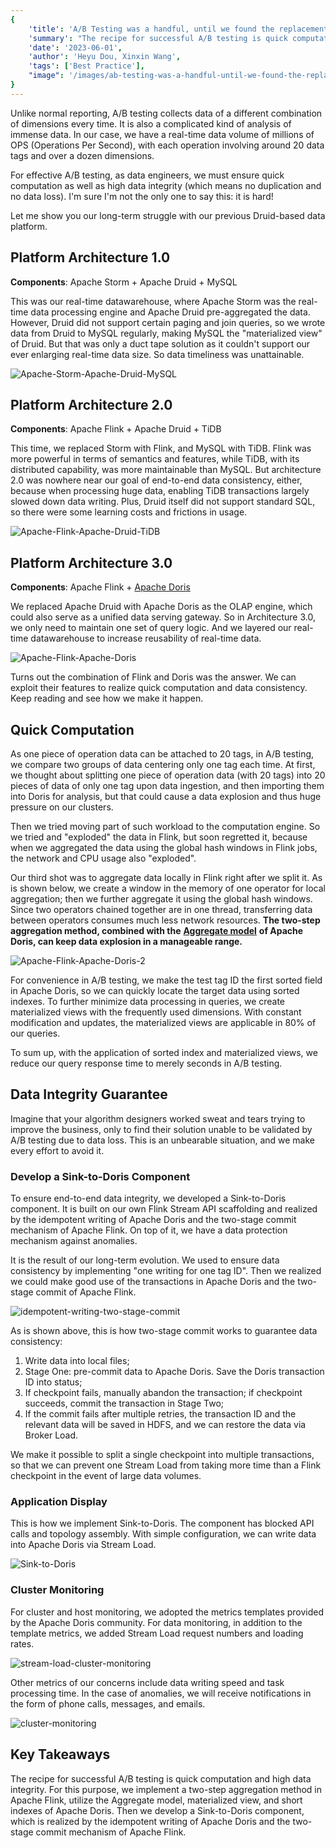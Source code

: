 ```yaml
---
{
    'title': 'A/B Testing was a handful, until we found the replacement for Druid',
    'summary': "The recipe for successful A/B testing is quick computation, no duplication, and no data loss. For that, we used Apache Flink and Apache Doris to build our data platform.",
    'date': '2023-06-01',
    'author': 'Heyu Dou, Xinxin Wang',
    'tags': ['Best Practice'],
    "image": '/images/ab-testing-was-a-handful-until-we-found-the-replacement-for-druid.png'
}
---
```


<!-- 
Licensed to the Apache Software Foundation (ASF) under one
or more contributor license agreements.  See the NOTICE file
distributed with this work for additional information
regarding copyright ownership.  The ASF licenses this file
to you under the Apache License, Version 2.0 (the
"License"); you may not use this file except in compliance
with the License.  You may obtain a copy of the License at

  http://www.apache.org/licenses/LICENSE-2.0

Unless required by applicable law or agreed to in writing,
software distributed under the License is distributed on an
"AS IS" BASIS, WITHOUT WARRANTIES OR CONDITIONS OF ANY
KIND, either express or implied.  See the License for the
specific language governing permissions and limitations
under the License.
-->

Unlike normal reporting, A/B testing collects data of a different combination of dimensions every time. It is also a complicated kind of analysis of immense data. In our case, we have a real-time data volume of millions of OPS (Operations Per Second), with each operation involving around 20 data tags and over a dozen dimensions.

For effective A/B testing, as data engineers, we must ensure quick computation as well as high data integrity (which means no duplication and no data loss). I'm sure I'm not the only one to say this: it is hard!

Let me show you our long-term struggle with our previous Druid-based data platform.

## Platform Architecture 1.0

**Components**: Apache Storm + Apache Druid + MySQL

This was our real-time datawarehouse, where Apache Storm was the real-time data processing engine and Apache Druid pre-aggregated the data. However, Druid did not support certain paging and join queries, so we wrote data from Druid to MySQL regularly, making MySQL the "materialized view" of Druid. But that was only a duct tape solution as it couldn't support our ever enlarging real-time data size. So data timeliness was unattainable.

![Apache-Storm-Apache-Druid-MySQL](/images/360_1.png)

## Platform Architecture 2.0

**Components**: Apache Flink + Apache Druid + TiDB

This time, we replaced Storm with Flink, and MySQL with TiDB. Flink was more powerful in terms of semantics and features, while TiDB, with its distributed capability, was more maintainable than MySQL. But architecture 2.0 was nowhere near our goal of end-to-end data consistency, either, because when processing huge data, enabling TiDB transactions largely slowed down data writing. Plus, Druid itself did not support standard SQL, so there were some learning costs and frictions in usage.

![Apache-Flink-Apache-Druid-TiDB](/images/360_2.png)

## Platform Architecture 3.0

**Components**: Apache Flink + [Apache Doris](https://github.com/apache/doris)

We replaced Apache Druid with Apache Doris as the OLAP engine, which could also serve as a unified data serving gateway. So in Architecture 3.0, we only need to maintain one set of query logic. And we layered our real-time datawarehouse to increase reusability of real-time data.

![Apache-Flink-Apache-Doris](/images/360_3.png)

Turns out the combination of Flink and Doris was the answer. We can exploit their features to realize quick computation and data consistency. Keep reading and see how we make it happen.

## Quick Computation

As one piece of operation data can be attached to 20 tags, in A/B testing, we compare two groups of data centering only one tag each time. At first, we thought about splitting one piece of operation data (with 20 tags) into 20 pieces of data of only one tag upon data ingestion, and then importing them into Doris for analysis, but that could cause a data explosion and thus huge pressure on our clusters. 

Then we tried moving part of such workload to the computation engine. So we tried and "exploded" the data in Flink, but soon regretted it, because when we aggregated the data using the global hash windows in Flink jobs, the network and CPU usage also "exploded".

Our third shot was to aggregate data locally in Flink right after we split it. As is shown below, we create a window in the memory of one operator for local aggregation; then we further aggregate it using the global hash windows. Since two operators chained together are in one thread, transferring data between operators consumes much less network resources. **The two-step aggregation method, combined with the** **[Aggregate model](https://doris.apache.org/docs/dev/data-table/data-model)** **of Apache Doris, can keep data explosion in a manageable range.**

![Apache-Flink-Apache-Doris-2](/images/360_4.png)

For convenience in A/B testing, we make the test tag ID the first sorted field in Apache Doris, so we can quickly locate the target data using sorted indexes. To further minimize data processing in queries, we create materialized views with the frequently used dimensions. With constant modification and updates, the materialized views are applicable in 80% of our queries.

To sum up, with the application of sorted index and materialized views, we reduce our query response time to merely seconds in A/B testing.

## Data Integrity Guarantee

Imagine that your algorithm designers worked sweat and tears trying to improve the business, only to find their solution unable to be validated by A/B testing due to data loss. This is an unbearable situation, and we make every effort to avoid it.

### Develop a Sink-to-Doris Component

To ensure end-to-end data integrity, we developed a Sink-to-Doris component. It is built on our own Flink Stream API scaffolding and realized by the idempotent writing of Apache Doris and the two-stage commit mechanism of Apache Flink. On top of it, we have a data protection mechanism against anomalies. 

It is the result of our long-term evolution. We used to ensure data consistency by implementing "one writing for one tag ID". Then we realized we could make good use of the transactions in Apache Doris and the two-stage commit of Apache Flink. 

![idempotent-writing-two-stage-commit](/images/360_5.png)

As is shown above, this is how two-stage commit works to guarantee data consistency:

1. Write data into local files;
2. Stage One: pre-commit data to Apache Doris. Save the Doris transaction ID into status;
3. If checkpoint fails, manually abandon the transaction; if checkpoint succeeds, commit the transaction in Stage Two;
4. If the commit fails after multiple retries, the transaction ID and the relevant data will be saved in HDFS, and we can restore the data via Broker Load.

We make it possible to split a single checkpoint into multiple transactions, so that we can prevent one Stream Load from taking more time than a Flink checkpoint in the event of large data volumes.

### Application Display

This is how we implement Sink-to-Doris. The component has blocked API calls and topology assembly. With simple configuration, we can write data into Apache Doris via Stream Load. 

![Sink-to-Doris](/images/360_6.png)

### Cluster Monitoring

For cluster and host monitoring, we adopted the metrics templates provided by the Apache Doris community. For data monitoring, in addition to the template metrics, we added Stream Load request numbers and loading rates.

![stream-load-cluster-monitoring](/images/360_7.png)

Other metrics of our concerns include data writing speed and task processing time. In the case of anomalies, we will receive notifications in the form of phone calls, messages, and emails.

![cluster-monitoring](/images/360_8.png)

## Key Takeaways

The recipe for successful A/B testing is quick computation and high data integrity. For this purpose, we implement a two-step aggregation method in Apache Flink, utilize the Aggregate model, materialized view, and short indexes of Apache Doris. Then we develop a Sink-to-Doris component, which is realized by the idempotent writing of Apache Doris and the two-stage commit mechanism of Apache Flink.

